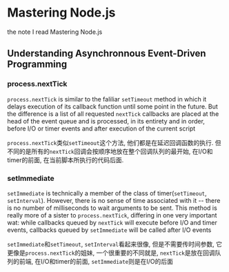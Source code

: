 # Mastering Node.js

the note I read Mastering Node.js

## Understanding Asynchronnous Event-Driven Programming

### process.nextTick

`process.nextTick` is similar to the faliliar `setTimeout` method in which it delays execution of its callback function until some point in the future. But the difference is a list of all requested `nextTick` callbacks are placed at the head of the event queue and is processed, in its entirety and in order, before I/O or timer events and after execution of the current script

`process.nextTick`类似`setTimeout`这个方法, 他们都是在延迟回调函数的执行. 但不同的是所有的`nextTick`回调会按顺序地放在整个回调队列的最开始, 在I/O和timer的前面, 在当前脚本所执行的代码后面.

### setImmediate

`setImmediate` is technically a member of the class of timer(`setTimeout`, `setInterval`). However, there is no sense of time associated with it -- there is no number of milliseconds to wait arguments to be sent. This method is really more of a sister to `process.nextTick`, differing in one very important wat: while callbacks queued by `nextTick` will execute before I/O and timer events, callbacks queued by `setImmediate` will be called after I/O events

`setImmediate`和`setTimeout`, `setInterval`看起来很像, 但是不需要传时间参数, 它更像是`process.nextTick`的姐妹, 一个很重要的不同就是, `nextTick`是放在回调队列的前端, 在I/O和timer的前面, `setImmediate`则是在I/O的后面


